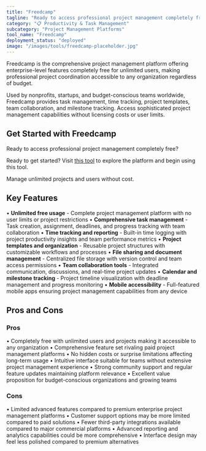 ```yaml
---
title: "Freedcamp"
tagline: "Ready to access professional project management completely free?..."
category: "📋 Productivity & Task Management"
subcategory: "Project Management Platforms"
tool_name: "Freedcamp"
deployment_status: "deployed"
image: "/images/tools/freedcamp-placeholder.jpg"
---
```

Freedcamp is the comprehensive project management platform offering enterprise-level features completely free for unlimited users, making professional project coordination accessible to any organization regardless of budget.

Used by nonprofits, startups, and budget-conscious teams worldwide, Freedcamp provides task management, time tracking, project templates, team collaboration, and milestone tracking. Access sophisticated project management capabilities without licensing costs or user limits.

## Get Started with Freedcamp

Ready to access professional project management completely free?

Ready to get started? Visit [this tool](https://freedcamp.com) to explore the platform and begin using this tool.

Manage unlimited projects and users without cost.

## Key Features

• **Unlimited free usage** - Complete project management platform with no user limits or project restrictions
• **Comprehensive task management** - Task creation, assignment, deadlines, and progress tracking with team collaboration
• **Time tracking and reporting** - Built-in time logging with project productivity insights and team performance metrics
• **Project templates and organization** - Reusable project structures with customizable workflows and processes
• **File sharing and document management** - Centralized file storage with version control and team access permissions
• **Team collaboration tools** - Integrated communication, discussions, and real-time project updates
• **Calendar and milestone tracking** - Project timeline visualization with deadline management and progress monitoring
• **Mobile accessibility** - Full-featured mobile apps ensuring project management capabilities from any device

## Pros and Cons

### Pros
• Completely free with unlimited users and projects making it accessible to any organization
• Comprehensive feature set rivaling paid project management platforms
• No hidden costs or surprise limitations affecting long-term usage
• Intuitive interface suitable for teams without extensive project management experience
• Strong community support and regular feature updates maintaining platform relevance
• Excellent value proposition for budget-conscious organizations and growing teams

### Cons
• Limited advanced features compared to premium enterprise project management platforms
• Customer support options may be more limited compared to paid solutions
• Fewer third-party integrations available compared to major commercial platforms
• Advanced reporting and analytics capabilities could be more comprehensive
• Interface design may feel less polished compared to premium alternatives